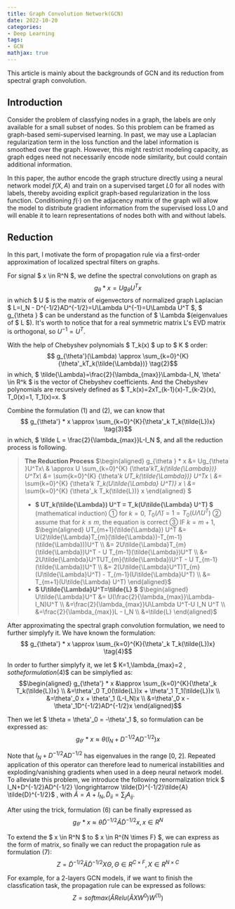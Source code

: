 ```yaml
---
title: Graph Convolution Network(GCN)
date: 2022-10-20
categories:
- Deep Learning
tags:
- GCN
mathjax: true
---
```


This article is mainly about the backgrounds of GCN and its reduction from spectral graph convolution.

<!--more-->

## Introduction
Consider the problem of classfying nodes in a graph, the labels are only available for a small subset of nodes. So this problem can be framed as graph-based semi-supervised learning. In past, we may use a Laplacian regularization term in the loss function and the label information is smoothed over the graph. However, this might restrict modeling capacity, as graph edges need not necessarily encode node similarity, but could contain additional information.

In this paper, the author encode the graph structure directly using a neural network model $f(X, A)$ and train on a supervised target $L0$ for all nodes with labels, thereby avoiding explicit graph-based regularization in the loss function.  Conditioning $f(·)$ on the adjacency matrix of the graph will allow the model to distribute gradient information from the supervised loss L0 and will enable it to learn representations of nodes both with and without labels.

## Reduction
In this part, I motivate the form of propagation rule via a first-order approximation of localized spectral filters on graphs.

For signal $ x \in R^N $, we define the spectral convolutions on graph as 
$$ g_{\theta } * x = Ug_{\theta }U^Tx \tag{1}$$ 
in which $ U $ is the matrix of eigenvectors of normalized graph Laplacian $ L=I_N - D^{-1/2}AD^{-1/2}=U\Lambda U^{-1}=U\Lambda U^T $, $ g_{\theta } $ can be understand as the function of $ \Lambda $(eigenvalues of $ L $). It's worth to notice that for a real symmetric matrix L's EVD matrix is orthogonal, so $U^{-1} = U^T$.

With the help of Chebyshev polynomials $ T_k(x) $ up to $ K $ order:
$$ g_{\theta'}(\Lambda) \approx \sum_{k=0}^{K} {\theta'_kT_k(\tilde{\Lambda})}  \tag{2}$$ 
in which, $ \tilde{\Lambda}=\frac{2}{\lambda_{max}}\Lambda-I_N, \theta' \in R^k $ is the vector of Chebyshev coefficients. And the Chebyshev polynomials are recursively defined as $ T_k(x)=2xT_{k-1}(x)-T_{k-2}(x), T_0(x)=1, T_1(x)=x. $

Combine the formulation $(1)$ and $(2)$, we can know that 
$$ g_{\theta'} * x \approx \sum_{k=0}^{K}{\theta'_k T_k(\tilde{L})x} \tag{3}$$
in which, $ \tilde L = \frac{2}{\lambda_{max}}L-I_N $, and all the reduction process is following.
> **The Reduction Process**
$\begin{aligned}
g_{\theta } * x &= Ug_{\theta }U^Tx\\
& \approx U \sum_{k=0}^{K} {\theta'_kT_k(\tilde{\Lambda})} U^Tx\\
&= \sum_{k=0}^{K} {\theta'_k UT_k(\tilde{\Lambda})} U^Tx \\
&= \sum_{k=0}^{K} {\theta'_k T_k(U\tilde{\Lambda} U^T)} x \\
&= \sum_{k=0}^{K} {\theta'_k T_k(\tilde{L})} x 
\end{aligned} $ 
> * **$ UT_k(\tilde{\Lambda}) U^T = T_k(U\tilde{\Lambda} U^T) $**
(mathematical induction)
① for $k=0$, $T_0(\tilde{\Lambda})=1=T_0(U\tilde{\Lambda} U^T)$
② assume that for $k \le m$, the equation is correct
③ IF $k=m+1$, 
&ensp; $\begin{aligned} 
UT_{m+1}(\tilde{\Lambda}) U^T &=  U(2\tilde{\Lambda}T_{m}(\tilde{\Lambda})-T_{m-1}(\tilde{\Lambda}))U^T \\
&= 2U\tilde{\Lambda}T_{m}(\tilde{\Lambda})U^T - U T_{m-1}(\tilde{\Lambda})U^T \\
&= 2U\tilde{\Lambda}U^TUT_{m}(\tilde{\Lambda})U^T - U T_{m-1}(\tilde{\Lambda})U^T \\
&= 2(U\tilde{\Lambda}U^T)T_{m}(U\tilde{\Lambda}U^T) - T_{m-1}(U\tilde{\Lambda}U^T) \\
&= T_{m+1}(U\tilde{\Lambda} U^T) 
\end{aligned}$
> * **$ U\tilde{\Lambda}U^T=\tilde{L} $**
$\begin{aligned}  
U\tilde{\Lambda}U^T &= U(\frac{2}{\lambda_{max}}\Lambda-I_N)U^T \\
&=\frac{2}{\lambda_{max}}U\Lambda U^T-U I_N U^T \\
&=\frac{2}{\lambda_{max}}L - I_N \\
&=\tilde{L}
\end{aligned}$

After approximating the spectral graph convolution formulation, we need to further simplyfy it. We have known the formulation:
$$ g_{\theta'} * x \approx \sum_{k=0}^{K}{\theta'_k T_k(\tilde{L})x} \tag{4}$$

In order to further simplyfy it, we let $ K=1,\lambda_{max}=2 $, so the formulation$(4)$ can be simplyfied as:
$$\begin{aligned}
g_{\theta'} * x &\approx \sum_{k=0}^{K}{\theta'_k T_k(\tilde{L})x} \\
&=\theta'_0 T_0(\tilde{L})x + \theta'_1 T_1(\tilde{L})x \\
&=\theta'_0 x + \theta'_1 (L-I_N)x \\
&=\theta'_0 x - \theta'_1D^{-1/2}AD^{-1/2}x
\end{aligned}$$

Then we let $ \theta = \theta'_0 = -\theta'_1 $, so formulation can be expressed as:
$$ g_{\theta'} * x \approx \theta(I_N+D^{-1/2}AD^{-1/2})x \tag{5}$$

Note that $I_N+D^{-1/2}AD^{-1/2}$ has eigenvalues in the range [0, 2]. Repeated application of this operator can therefore lead to numerical instabilities and exploding/vanishing gradients when used in a deep neural network model. To alleviate this problem, we introduce the following renormalization trick $ I_N+D^{-1/2}AD^{-1/2} \longrightarrow \tilde{D}^{-1/2}\tilde{A} \tilde{D}^{-1/2}$ , with $\tilde{A} = A+I_N, \tilde{D}_{ii}=\sum_{j}A_{ij}$.

After using the trick, formulation $(6)$ can be finally expressed as 
$$ g_{\theta'} * x \approx \theta \tilde{D}^{-1/2}\tilde{A} \tilde{D}^{-1/2}x,x \in R^N \tag{6}$$

To extend the $ x \in R^N $ to $ x \in R^{N \times F} $, we can express as the form of matrix, so finally we can reduct the propagation rule as formulation $(7)$:
$$
Z=\tilde{D}^{-1/2} \tilde{A}\tilde{D}^{-1/2}X\Theta,\Theta \in R^{C \times F},X \in R^{N \times C} \tag{7}
$$

For example, for a 2-layers GCN models, if we want to finish the classfication task, the propagation rule can be expressed as follows:
$$ Z=softmax(\hat{A}Relu(\hat{A}XW^{0})W^{(1)}) $$